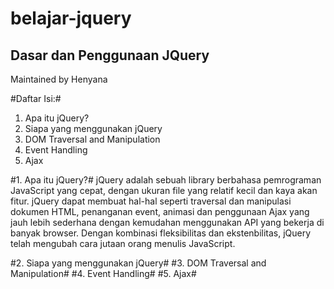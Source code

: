 belajar-jquery
==============

Dasar dan Penggunaan JQuery
---------------------------
Maintained by Henyana

#Daftar Isi:#
1. Apa itu jQuery?
2. Siapa yang menggunakan jQuery
3. DOM Traversal and Manipulation
4. Event Handling
5. Ajax

#1. Apa itu jQuery?#
jQuery adalah sebuah library berbahasa pemrograman JavaScript yang cepat, dengan ukuran file yang relatif kecil dan kaya akan fitur. jQuery dapat membuat hal-hal seperti traversal dan manipulasi dokumen HTML, penanganan event, animasi dan penggunaan Ajax yang jauh lebih sederhana dengan kemudahan menggunakan API yang bekerja di banyak browser. Dengan kombinasi fleksibilitas dan ekstenbilitas, jQuery telah mengubah cara jutaan orang menulis JavaScript.

#2. Siapa yang menggunakan jQuery#
#3. DOM Traversal and Manipulation#
#4. Event Handling#
#5. Ajax#
